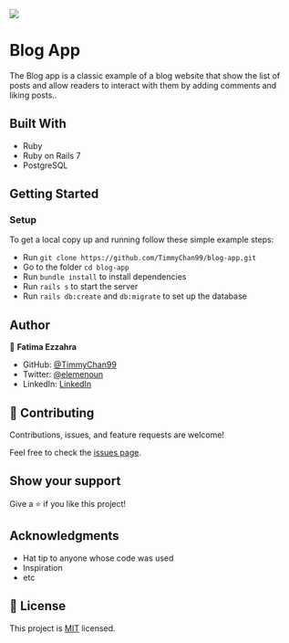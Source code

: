 ![](https://img.shields.io/badge/Microverse-blueviolet)

# Blog App

The Blog app is a classic example of a blog website that show the list of posts and allow readers to interact with them by adding comments and liking posts..


## Built With

- Ruby
- Ruby on Rails 7
- PostgreSQL

## Getting Started

### Setup

To get a local copy up and running follow these simple example steps:

- Run `git clone https://github.com/TimmyChan99/blog-app.git`
- Go to the folder `cd blog-app`
- Run `bundle install` to install dependencies
- Run `rails s` to start the server
- Run `rails db:create` and `db:migrate` to set up the database


## Author

👤 **Fatima Ezzahra**

- GitHub: [@TimmyChan99](https://github.com/TimmyChan99)
- Twitter: [@elemenoun](https://twitter.com/elemenoun)
- LinkedIn: [LinkedIn](https://www.linkedin.com/in/fatima-ezzahra-elemenoun-020841225/)

## 🤝 Contributing

Contributions, issues, and feature requests are welcome!

Feel free to check the [issues page](../../issues/).

## Show your support

Give a ⭐️ if you like this project!

## Acknowledgments

- Hat tip to anyone whose code was used
- Inspiration
- etc

## 📝 License

This project is [MIT](./MIT.md) licensed.
